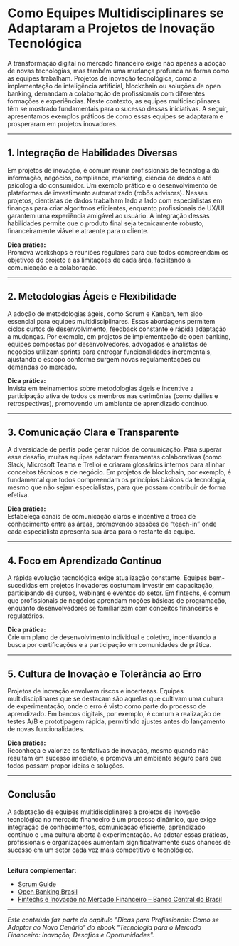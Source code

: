 # Como Equipes Multidisciplinares se Adaptaram a Projetos de Inovação Tecnológica

A transformação digital no mercado financeiro exige não apenas a adoção de novas tecnologias, mas também uma mudança profunda na forma como as equipes trabalham. Projetos de inovação tecnológica, como a implementação de inteligência artificial, blockchain ou soluções de open banking, demandam a colaboração de profissionais com diferentes formações e experiências. Neste contexto, as equipes multidisciplinares têm se mostrado fundamentais para o sucesso dessas iniciativas. A seguir, apresentamos exemplos práticos de como essas equipes se adaptaram e prosperaram em projetos inovadores.

---

## 1. Integração de Habilidades Diversas

Em projetos de inovação, é comum reunir profissionais de tecnologia da informação, negócios, compliance, marketing, ciência de dados e até psicologia do consumidor. Um exemplo prático é o desenvolvimento de plataformas de investimento automatizado (robôs advisors). Nesses projetos, cientistas de dados trabalham lado a lado com especialistas em finanças para criar algoritmos eficientes, enquanto profissionais de UX/UI garantem uma experiência amigável ao usuário. A integração dessas habilidades permite que o produto final seja tecnicamente robusto, financeiramente viável e atraente para o cliente.

**Dica prática:**  
Promova workshops e reuniões regulares para que todos compreendam os objetivos do projeto e as limitações de cada área, facilitando a comunicação e a colaboração.

---

## 2. Metodologias Ágeis e Flexibilidade

A adoção de metodologias ágeis, como Scrum e Kanban, tem sido essencial para equipes multidisciplinares. Essas abordagens permitem ciclos curtos de desenvolvimento, feedback constante e rápida adaptação a mudanças. Por exemplo, em projetos de implementação de open banking, equipes compostas por desenvolvedores, advogados e analistas de negócios utilizam sprints para entregar funcionalidades incrementais, ajustando o escopo conforme surgem novas regulamentações ou demandas do mercado.

**Dica prática:**  
Invista em treinamentos sobre metodologias ágeis e incentive a participação ativa de todos os membros nas cerimônias (como dailies e retrospectivas), promovendo um ambiente de aprendizado contínuo.

---

## 3. Comunicação Clara e Transparente

A diversidade de perfis pode gerar ruídos de comunicação. Para superar esse desafio, muitas equipes adotaram ferramentas colaborativas (como Slack, Microsoft Teams e Trello) e criaram glossários internos para alinhar conceitos técnicos e de negócio. Em projetos de blockchain, por exemplo, é fundamental que todos compreendam os princípios básicos da tecnologia, mesmo que não sejam especialistas, para que possam contribuir de forma efetiva.

**Dica prática:**  
Estabeleça canais de comunicação claros e incentive a troca de conhecimento entre as áreas, promovendo sessões de “teach-in” onde cada especialista apresenta sua área para o restante da equipe.

---

## 4. Foco em Aprendizado Contínuo

A rápida evolução tecnológica exige atualização constante. Equipes bem-sucedidas em projetos inovadores costumam investir em capacitação, participando de cursos, webinars e eventos do setor. Em fintechs, é comum que profissionais de negócios aprendam noções básicas de programação, enquanto desenvolvedores se familiarizam com conceitos financeiros e regulatórios.

**Dica prática:**  
Crie um plano de desenvolvimento individual e coletivo, incentivando a busca por certificações e a participação em comunidades de prática.

---

## 5. Cultura de Inovação e Tolerância ao Erro

Projetos de inovação envolvem riscos e incertezas. Equipes multidisciplinares que se destacam são aquelas que cultivam uma cultura de experimentação, onde o erro é visto como parte do processo de aprendizado. Em bancos digitais, por exemplo, é comum a realização de testes A/B e prototipagem rápida, permitindo ajustes antes do lançamento de novas funcionalidades.

**Dica prática:**  
Reconheça e valorize as tentativas de inovação, mesmo quando não resultam em sucesso imediato, e promova um ambiente seguro para que todos possam propor ideias e soluções.

---

## Conclusão

A adaptação de equipes multidisciplinares a projetos de inovação tecnológica no mercado financeiro é um processo dinâmico, que exige integração de conhecimentos, comunicação eficiente, aprendizado contínuo e uma cultura aberta à experimentação. Ao adotar essas práticas, profissionais e organizações aumentam significativamente suas chances de sucesso em um setor cada vez mais competitivo e tecnológico.

---

**Leitura complementar:**  
- [Scrum Guide](https://scrumguides.org/)
- [Open Banking Brasil](https://openbankingbrasil.org.br/)
- [Fintechs e Inovação no Mercado Financeiro – Banco Central do Brasil](https://www.bcb.gov.br/estabilidadefinanceira/fintechs)

---

*Este conteúdo faz parte do capítulo "Dicas para Profissionais: Como se Adaptar ao Novo Cenário" do ebook "Tecnologia para o Mercado Financeiro: Inovação, Desafios e Oportunidades".*